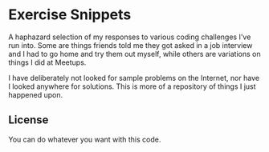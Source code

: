 # Exercise Snippets

A haphazard selection of my responses to various coding challenges I've run into. Some are things friends told me they got asked in a job interview and I had to go home and try them out myself, while others are variations on things I did at Meetups.

I have deliberately not looked for sample problems on the Internet, nor have I looked anywhere for solutions. This is more of a repository of things I just happened upon.

## License

You can do whatever you want with this code.